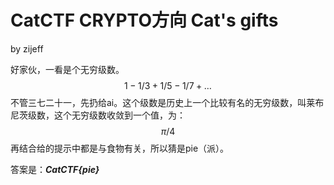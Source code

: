 # CatCTF CRYPTO方向 Cat's gifts

by zijeff

好家伙，一看是个无穷级数。
$$
1 - 1/3 + 1/5 - 1/7 + …
$$
不管三七二十一，先扔给ai。这个级数是历史上一个比较有名的无穷级数，叫莱布尼茨级数，这个无穷级数收敛到一个值，为：
$$
\pi /4
$$
再结合给的提示中都是与食物有关，所以猜是pie（派）。

答案是：***CatCTF{pie}***